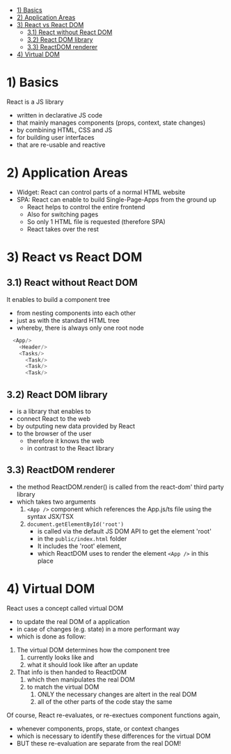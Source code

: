 - [1) Basics](#1-basics)
- [2) Application Areas](#2-application-areas)
- [3) React vs React DOM](#3-react-vs-react-dom)
  - [3.1) React without React DOM](#31-react-without-react-dom)
  - [3.2) React DOM library](#32-react-dom-library)
  - [3.3) ReactDOM renderer](#33-reactdom-renderer)
- [4) Virtual DOM](#4-virtual-dom)

# 1) Basics

React is a JS library

- written in declarative JS code
- that mainly manages components (props, context, state changes)
- by combining HTML, CSS and JS
- for building user interfaces
- that are re-usable and reactive

# 2) Application Areas

- Widget: React can control parts of a normal HTML website
- SPA: React can enable to build Single-Page-Apps from the ground up
  - React helps to control the entire frontend
  - Also for switching pages
  - So only 1 HTML file is requested (therefore SPA)
  - React takes over the rest

# 3) React vs React DOM

## 3.1) React without React DOM

It enables to build a component tree

- from nesting components into each other
- just as with the standard HTML tree
- whereby, there is always only one root node

```javascript
  <App/>
    <Header/>
    <Tasks/>
      <Task/>
      <Task/>
      <Task/>
```

## 3.2) React DOM library

- is a library that enables to
- connect React to the web
- by outputing new data provided by React
- to the browser of the user
  - therefore it knows the web
  - in contrast to the React library

## 3.3) ReactDOM renderer

- the method ReactDOM.render() is called from the react-dom' third party library
- which takes two arguments
  1. `<App />` component which references the App.js/ts file using the syntax JSX/TSX
  2. `document.getElementById('root')`
     - is called via the default JS DOM API to get the element 'root'
     - in the `public/index.html` folder
     - It includes the 'root' element,
     - which ReactDOM uses to render the element `<App />` in this place

# 4) Virtual DOM

React uses a concept called virtual DOM

- to update the real DOM of a application
- in case of changes (e.g. state) in a more performant way
- which is done as follow:

1. The virtual DOM determines how the component tree
   1. currently looks like and
   2. what it should look like after an update
2. That info is then handed to ReactDOM
   1. which then manipulates the real DOM
   2. to match the virtual DOM
      1. ONLY the necessary changes are altert in the real DOM
      2. all of the other parts of the code stay the same

Of course, React re-evaluates, or re-exectues component functions again,

- whenever components, props, state, or context changes
- which is necessary to identify these differences for the virtual DOM
- BUT these re-evaluation are separate from the real DOM!
